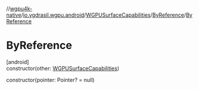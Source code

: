 //[wgpu4k-native](../../../../index.md)/[io.ygdrasil.wgpu.android](../../index.md)/[WGPUSurfaceCapabilities](../index.md)/[ByReference](index.md)/[ByReference](-by-reference.md)

# ByReference

[android]\
constructor(other: [WGPUSurfaceCapabilities](../index.md))

constructor(pointer: Pointer? = null)